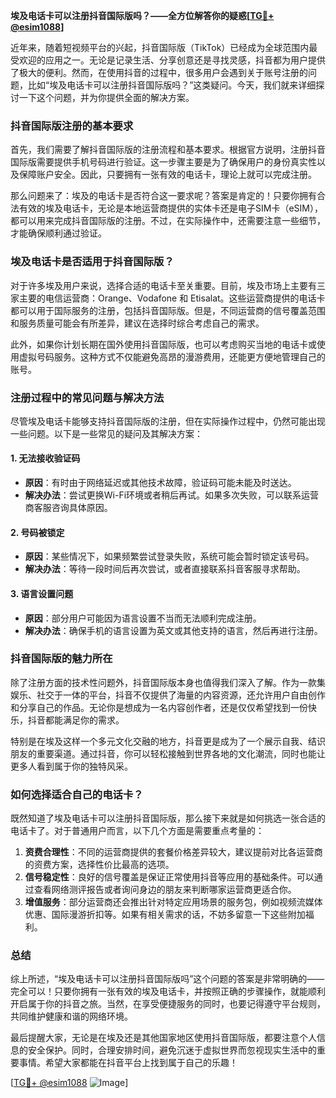 **埃及电话卡可以注册抖音国际版吗？——全方位解答你的疑惑[[TG💪+ @esim1088](https://t.me/s/esim1088)]**

近年来，随着短视频平台的兴起，抖音国际版（TikTok）已经成为全球范围内最受欢迎的应用之一。无论是记录生活、分享创意还是寻找灵感，抖音都为用户提供了极大的便利。然而，在使用抖音的过程中，很多用户会遇到关于账号注册的问题，比如“埃及电话卡可以注册抖音国际版吗？”这类疑问。今天，我们就来详细探讨一下这个问题，并为你提供全面的解决方案。

### 抖音国际版注册的基本要求

首先，我们需要了解抖音国际版的注册流程和基本要求。根据官方说明，注册抖音国际版需要提供手机号码进行验证。这一步骤主要是为了确保用户的身份真实性以及保障账户安全。因此，只要拥有一张有效的电话卡，理论上就可以完成注册。

那么问题来了：埃及的电话卡是否符合这一要求呢？答案是肯定的！只要你拥有合法有效的埃及电话卡，无论是本地运营商提供的实体卡还是电子SIM卡（eSIM），都可以用来完成抖音国际版的注册。不过，在实际操作中，还需要注意一些细节，才能确保顺利通过验证。

### 埃及电话卡是否适用于抖音国际版？

对于许多埃及用户来说，选择合适的电话卡至关重要。目前，埃及市场上主要有三家主要的电信运营商：Orange、Vodafone 和 Etisalat。这些运营商提供的电话卡都可以用于国际服务的注册，包括抖音国际版。但是，不同运营商的信号覆盖范围和服务质量可能会有所差异，建议在选择时综合考虑自己的需求。

此外，如果你计划长期在国外使用抖音国际版，也可以考虑购买当地的电话卡或使用虚拟号码服务。这种方式不仅能避免高昂的漫游费用，还能更方便地管理自己的账号。

### 注册过程中的常见问题与解决方法

尽管埃及电话卡能够支持抖音国际版的注册，但在实际操作过程中，仍然可能出现一些问题。以下是一些常见的疑问及其解决方案：

#### 1. **无法接收验证码**
   - **原因**：有时由于网络延迟或其他技术故障，验证码可能未能及时送达。
   - **解决办法**：尝试更换Wi-Fi环境或者稍后再试。如果多次失败，可以联系运营商客服咨询具体原因。

#### 2. **号码被锁定**
   - **原因**：某些情况下，如果频繁尝试登录失败，系统可能会暂时锁定该号码。
   - **解决办法**：等待一段时间后再次尝试，或者直接联系抖音客服寻求帮助。

#### 3. **语言设置问题**
   - **原因**：部分用户可能因为语言设置不当而无法顺利完成注册。
   - **解决办法**：确保手机的语言设置为英文或其他支持的语言，然后再进行注册。

### 抖音国际版的魅力所在

除了注册方面的技术性问题外，抖音国际版本身也值得我们深入了解。作为一款集娱乐、社交于一体的平台，抖音不仅提供了海量的内容资源，还允许用户自由创作和分享自己的作品。无论你是想成为一名内容创作者，还是仅仅希望找到一份快乐，抖音都能满足你的需求。

特别是在埃及这样一个多元文化交融的地方，抖音更是成为了一个展示自我、结识朋友的重要渠道。通过抖音，你可以轻松接触到世界各地的文化潮流，同时也能让更多人看到属于你的独特风采。

### 如何选择适合自己的电话卡？

既然知道了埃及电话卡可以注册抖音国际版，那么接下来就是如何挑选一张合适的电话卡了。对于普通用户而言，以下几个方面是需要重点考量的：

1. **资费合理性**：不同的运营商提供的套餐价格差异较大，建议提前对比各运营商的资费方案，选择性价比最高的选项。
2. **信号稳定性**：良好的信号覆盖是保证正常使用抖音等应用的基础条件。可以通过查看网络测评报告或者询问身边的朋友来判断哪家运营商更适合你。
3. **增值服务**：部分运营商还会推出针对特定应用场景的服务包，例如视频流媒体优惠、国际漫游折扣等。如果有相关需求的话，不妨多留意一下这些附加福利。

### 总结

综上所述，“埃及电话卡可以注册抖音国际版吗”这个问题的答案是非常明确的——完全可以！只要你拥有一张有效的埃及电话卡，并按照正确的步骤操作，就能顺利开启属于你的抖音之旅。当然，在享受便捷服务的同时，也要记得遵守平台规则，共同维护健康和谐的网络环境。

最后提醒大家，无论是在埃及还是其他国家地区使用抖音国际版，都要注意个人信息的安全保护。同时，合理安排时间，避免沉迷于虚拟世界而忽视现实生活中的重要事情。希望大家都能在抖音平台上找到属于自己的乐趣！

[[TG💪+ @esim1088](https://t.me/s/esim1088) ![Image](https://i.postimg.cc/4NQfJmqS/Snipaste-2025-05-13-00-14-12.png)]